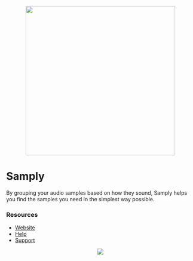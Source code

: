 <p align="center">
  <img width="400" src="https://user-images.githubusercontent.com/24927782/77722011-bf6d7800-6fa9-11ea-9ab7-4b1517756eab.png">
</p>

# Samply
By grouping your audio samples based on how they sound, Samply helps you find the samples you need in the simplest way possible.
### Resources
- [Website](https://samply.app)
- [Help](https://docs.samply.app/)
- [Support](mailto://support@samply.app)

<p align="center">
  <img src=https://gblobscdn.gitbook.com/assets%2F-LccVH7PNhti3lWLeDVz%2F-Lqi8onDQylasjk29Twn%2F-Lqi9Gm_hZvU45QAymXh%2FScreen%20Shot%202019-10-08%20at%208.29.41%20PM.png?alt=media&token=44ad67f6-c010-40ee-a0d6-dceeda9e2618">
</p>


